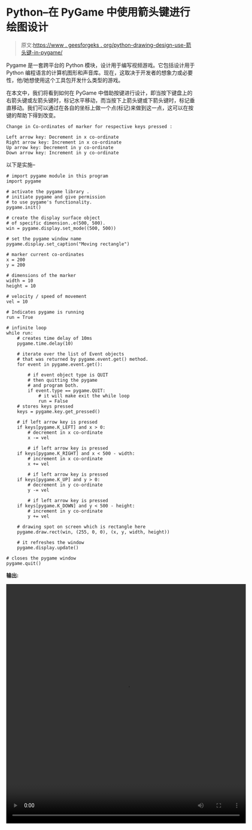 # Python–在 PyGame 中使用箭头键进行绘图设计

> 原文:[https://www . geesforgeks . org/python-drawing-design-use-箭头键-in-pygame/](https://www.geeksforgeeks.org/python-drawing-design-using-arrow-keys-in-pygame/)

Pygame 是一套跨平台的 Python 模块，设计用于编写视频游戏。它包括设计用于 Python 编程语言的计算机图形和声音库。现在，这取决于开发者的想象力或必要性，他/她想使用这个工具包开发什么类型的游戏。

在本文中，我们将看到如何在 PyGame 中借助按键进行设计，即当按下键盘上的右箭头键或左箭头键时，标记水平移动，而当按下上箭头键或下箭头键时，标记垂直移动。我们可以通过在各自的坐标上做一个点(标记)来做到这一点，这可以在按键的帮助下得到改变。

```
Change in Co-ordinates of marker for respective keys pressed :

Left arrow key: Decrement in x co-ordinate
Right arrow key: Increment in x co-ordinate
Up arrow key: Decrement in y co-ordinate
Down arrow key: Increment in y co-ordinate

```

以下是实施–

```
# import pygame module in this program
import pygame

# activate the pygame library .   
# initiate pygame and give permission   
# to use pygame's functionality.   
pygame.init()

# create the display surface object   
# of specific dimension..e(500, 500).   
win = pygame.display.set_mode((500, 500))

# set the pygame window name  
pygame.display.set_caption("Moving rectangle")

# marker current co-ordinates  
x = 200
y = 200

# dimensions of the marker 
width = 10
height = 10

# velocity / speed of movement 
vel = 10

# Indicates pygame is running 
run = True

# infinite loop  
while run:
    # creates time delay of 10ms  
    pygame.time.delay(10)

    # iterate over the list of Event objects   
    # that was returned by pygame.event.get() method.   
    for event in pygame.event.get():

        # if event object type is QUIT   
        # then quitting the pygame   
        # and program both.   
        if event.type == pygame.QUIT:
            # it will make exit the while loop
            run = False
    # stores keys pressed  
    keys = pygame.key.get_pressed()

    # if left arrow key is pressed 
    if keys[pygame.K_LEFT] and x > 0:
        # decrement in x co-ordinate
        x -= vel

        # if left arrow key is pressed
    if keys[pygame.K_RIGHT] and x < 500 - width:
        # increment in x co-ordinate
        x += vel

        # if left arrow key is pressed
    if keys[pygame.K_UP] and y > 0:
        # decrement in y co-ordinate
        y -= vel

        # if left arrow key is pressed
    if keys[pygame.K_DOWN] and y < 500 - height:
        # increment in y co-ordinate 
        y += vel

    # drawing spot on screen which is rectangle here  
    pygame.draw.rect(win, (255, 0, 0), (x, y, width, height))

    # it refreshes the window 
    pygame.display.update()

# closes the pygame window  
pygame.quit() 
```

**输出:**

<video class="wp-video-shortcode" id="video-396953-1" width="640" height="640" preload="metadata" controls=""><source type="video/mp4" src="https://media.geeksforgeeks.org/wp-content/uploads/20200329025606/Design-maker-29-03-2020-02_55_22.mp4?_=1">[https://media.geeksforgeeks.org/wp-content/uploads/20200329025606/Design-maker-29-03-2020-02_55_22.mp4](https://media.geeksforgeeks.org/wp-content/uploads/20200329025606/Design-maker-29-03-2020-02_55_22.mp4)</video>